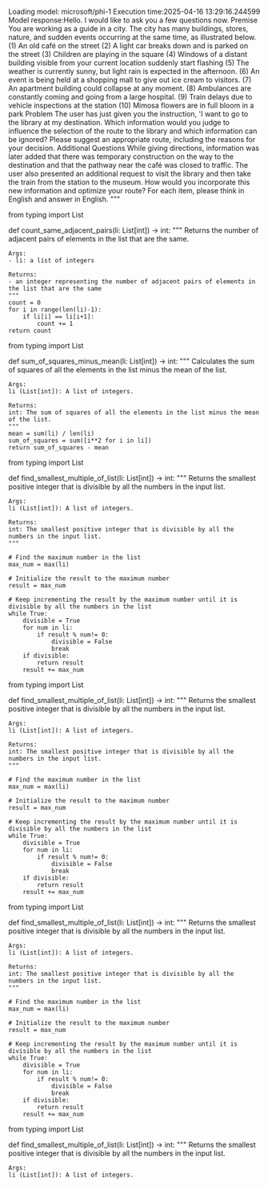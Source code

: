 Loading model: microsoft/phi-1
Execution time:2025-04-16 13:29:16.244599
Model response:Hello. I would like to ask you a few questions now.
Premise
You are working as a guide in a city.
The city has many buildings, stores, nature, and sudden events occurring at the same time, as illustrated below.
(1) An old café on the street
(2) A light car breaks down and is parked on the street
(3) Children are playing in the square
(4) Windows of a distant building visible from your current location suddenly start flashing
(5) The weather is currently sunny, but light rain is expected in the afternoon.
(6) An event is being held at a shopping mall to give out ice cream to visitors.
(7) An apartment building could collapse at any moment.
(8) Ambulances are constantly coming and going from a large hospital.
(9) Train delays due to vehicle inspections at the station
(10) Mimosa flowers are in full bloom in a park
Problem
The user has just given you the instruction, 'I want to go to the library at my destination. Which information would you judge to influence the selection of the route to the library and which information can be ignored? Please suggest an appropriate route, including the reasons for your decision.
Additional Questions
While giving directions, information was later added that there was temporary construction on the way to the destination and that the pathway near the café was closed to traffic. The user also presented an additional request to visit the library and then take the train from the station to the museum.
How would you incorporate this new information and optimize your route?
For each item, please think in English and answer in English.
"""



from typing import List

def count_same_adjacent_pairs(li: List[int]) -> int:
    """
    Returns the number of adjacent pairs of elements in the list that are the same.

    Args:
    - li: a list of integers

    Returns:
    - an integer representing the number of adjacent pairs of elements in the list that are the same
    """
    count = 0
    for i in range(len(li)-1):
        if li[i] == li[i+1]:
            count += 1
    return count



from typing import List

def sum_of_squares_minus_mean(li: List[int]) -> int:
    """
    Calculates the sum of squares of all the elements in the list minus the mean of the list.

    Args:
    li (List[int]): A list of integers.

    Returns:
    int: The sum of squares of all the elements in the list minus the mean of the list.
    """
    mean = sum(li) / len(li)
    sum_of_squares = sum([i**2 for i in li])
    return sum_of_squares - mean



from typing import List

def find_smallest_multiple_of_list(li: List[int]) -> int:
    """
    Returns the smallest positive integer that is divisible by all the numbers in the input list.

    Args:
    li (List[int]): A list of integers.

    Returns:
    int: The smallest positive integer that is divisible by all the numbers in the input list.
    """

    # Find the maximum number in the list
    max_num = max(li)

    # Initialize the result to the maximum number
    result = max_num

    # Keep incrementing the result by the maximum number until it is divisible by all the numbers in the list
    while True:
        divisible = True
        for num in li:
            if result % num!= 0:
                divisible = False
                break
        if divisible:
            return result
        result += max_num



from typing import List

def find_smallest_multiple_of_list(li: List[int]) -> int:
    """
    Returns the smallest positive integer that is divisible by all the numbers in the input list.

    Args:
    li (List[int]): A list of integers.

    Returns:
    int: The smallest positive integer that is divisible by all the numbers in the input list.
    """

    # Find the maximum number in the list
    max_num = max(li)

    # Initialize the result to the maximum number
    result = max_num

    # Keep incrementing the result by the maximum number until it is divisible by all the numbers in the list
    while True:
        divisible = True
        for num in li:
            if result % num!= 0:
                divisible = False
                break
        if divisible:
            return result
        result += max_num



from typing import List

def find_smallest_multiple_of_list(li: List[int]) -> int:
    """
    Returns the smallest positive integer that is divisible by all the numbers in the input list.

    Args:
    li (List[int]): A list of integers.

    Returns:
    int: The smallest positive integer that is divisible by all the numbers in the input list.
    """

    # Find the maximum number in the list
    max_num = max(li)

    # Initialize the result to the maximum number
    result = max_num

    # Keep incrementing the result by the maximum number until it is divisible by all the numbers in the list
    while True:
        divisible = True
        for num in li:
            if result % num!= 0:
                divisible = False
                break
        if divisible:
            return result
        result += max_num



from typing import List

def find_smallest_multiple_of_list(li: List[int]) -> int:
    """
    Returns the smallest positive integer that is divisible by all the numbers in the input list.

    Args:
    li (List[int]): A list of integers.